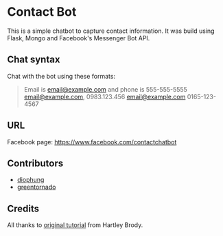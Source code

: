 # Contact Bot
This is a simple chatbot to capture contact information. It was build using Flask, Mongo and Facebook's Messenger Bot API.


## Chat syntax
Chat with the bot using these formats:

   >Email is email@example.com and phone is 555-555-5555
   >email@example.com,  0983.123.456
   >email@example.com 0165-123-4567


## URL
Facebook page: https://www.facebook.com/contactchatbot


## Contributors
- [diophung](https://github.com/diophung)
- [greentornado](https://github.com/greentornado)

## Credits
All thanks to [original tutorial](https://blog.hartleybrody.com/fb-messenger-bot/) from Hartley Brody.

